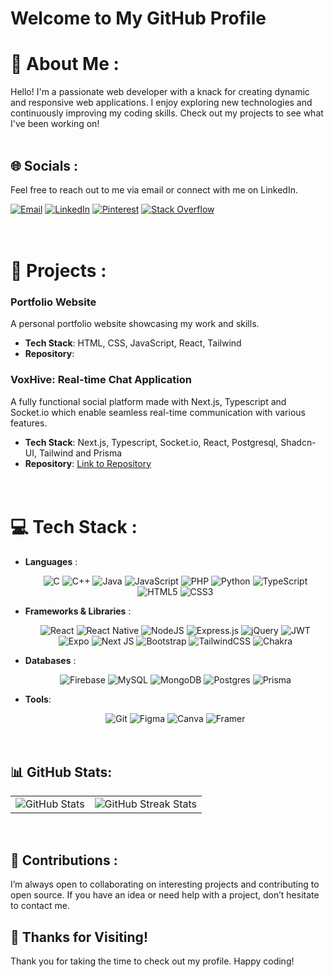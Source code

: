 # Welcome to My GitHub Profile

# 💫 About Me :
Hello! I'm a passionate web developer with a knack for creating dynamic and responsive web applications. I enjoy exploring new technologies and continuously improving my coding skills. Check out my projects to see what I've been working on!
<br/><br/>


## 🌐 Socials :
<p>Feel free to reach out to me via email or connect with me on LinkedIn.</p>

[![Email](https://img.shields.io/badge/Email-D14836?logo=gmail&logoColor=white)](mailto:shreyas.swain07@gmail.com)
[![LinkedIn](https://img.shields.io/badge/LinkedIn-%230077B5.svg?logo=linkedin&logoColor=white)](https://www.linkedin.com/in/shreyas-swain/)
[![Pinterest](https://img.shields.io/badge/Pinterest-%23E60023.svg?logo=Pinterest&logoColor=white)](https://pinterest.com/_shreyas.swain_)
[![Stack Overflow](https://img.shields.io/badge/-Stackoverflow-FE7A16?logo=stack-overflow&logoColor=white)](https://stackoverflow.com/users/25241484) 
<br/><br/><br/>


# 📂 Projects :
### Portfolio Website
A personal portfolio website showcasing my work and skills.
- **Tech Stack**: HTML, CSS, JavaScript, React, Tailwind
- **Repository**: 

### VoxHive: Real-time Chat Application
A fully functional social platform made with Next.js, Typescript and Socket.io which enable seamless real-time communication with various features.
- **Tech Stack**: Next.js, Typescript, Socket.io, React, Postgresql, Shadcn-UI, Tailwind and Prisma
- **Repository**: [Link to Repository](https://github.com/Shreyas-Swain-10/VoxHive.git)
<br/><br/><br/>


# 💻 Tech Stack :
- **Languages** :  <div align="center">
                        ![C](https://img.shields.io/badge/c-%2300599C.svg?style=for-the-badge&logo=c&logoColor=white)
                        ![C++](https://img.shields.io/badge/c++-%2300599C.svg?style=for-the-badge&logo=c%2B%2B&logoColor=white)
                        ![Java](https://img.shields.io/badge/java-%23ED8B00.svg?style=for-the-badge&logo=openjdk&logoColor=white)
                        ![JavaScript](https://img.shields.io/badge/javascript-%23323330.svg?style=for-the-badge&logo=javascript&logoColor=%23F7DF1E)
                        ![PHP](https://img.shields.io/badge/php-%23777BB4.svg?style=for-the-badge&logo=php&logoColor=white)
                        ![Python](https://img.shields.io/badge/python-3670A0?style=for-the-badge&logo=python&logoColor=ffdd54)
                        ![TypeScript](https://img.shields.io/badge/typescript-%23007ACC.svg?style=for-the-badge&logo=typescript&logoColor=white)
                        ![HTML5](https://img.shields.io/badge/html5-%23E34F26.svg?style=for-the-badge&logo=html5&logoColor=white)
                        ![CSS3](https://img.shields.io/badge/css3-%231572B6.svg?style=for-the-badge&logo=css3&logoColor=white)
                   </div>

- **Frameworks & Libraries** :  <div align="center">
                                    ![React](https://img.shields.io/badge/react-%2320232a.svg?style=for-the-badge&logo=react&logoColor=%2361DAFB)
                                    ![React Native](https://img.shields.io/badge/react_native-%2320232a.svg?style=for-the-badge&logo=react&logoColor=%2361DAFB)
                                    ![NodeJS](https://img.shields.io/badge/node.js-6DA55F?style=for-the-badge&logo=node.js&logoColor=white)
                                    ![Express.js](https://img.shields.io/badge/express.js-%23404d59.svg?style=for-the-badge&logo=express&logoColor=%2361DAFB)
                                    ![jQuery](https://img.shields.io/badge/jquery-%230769AD.svg?style=for-the-badge&logo=jquery&logoColor=white)
                                    ![JWT](https://img.shields.io/badge/JWT-black?style=for-the-badge&logo=JSON%20web%20tokens)
                                    ![Expo](https://img.shields.io/badge/expo-1C1E24?style=for-the-badge&logo=expo&logoColor=#D04A37)
                                    ![Next JS](https://img.shields.io/badge/Next-black?style=for-the-badge&logo=next.js&logoColor=white)
                                    ![Bootstrap](https://img.shields.io/badge/bootstrap-%238511FA.svg?style=for-the-badge&logo=bootstrap&logoColor=white)
                                    ![TailwindCSS](https://img.shields.io/badge/tailwindcss-%2338B2AC.svg?style=for-the-badge&logo=tailwind-css&logoColor=white)
                                    ![Chakra](https://img.shields.io/badge/chakra-%234ED1C5.svg?style=for-the-badge&logo=chakraui&logoColor=white)
                                </div>
  
- **Databases** :  <div align="center">
                      ![Firebase](https://img.shields.io/badge/firebase-a08021?style=for-the-badge&logo=firebase&logoColor=ffcd34)
                      ![MySQL](https://img.shields.io/badge/mysql-4479A1.svg?style=for-the-badge&logo=mysql&logoColor=white)
                      ![MongoDB](https://img.shields.io/badge/MongoDB-%234ea94b.svg?style=for-the-badge&logo=mongodb&logoColor=white)
                      ![Postgres](https://img.shields.io/badge/postgres-%23316192.svg?style=for-the-badge&logo=postgresql&logoColor=white)
                      ![Prisma](https://img.shields.io/badge/Prisma-3982CE?style=for-the-badge&logo=Prisma&logoColor=white)
                   </div>
  
- **Tools**:  <div align="center">
                  ![Git](https://img.shields.io/badge/Git-%23F05033.svg?style=for-the-badge&logo=git&logoColor=white)
                  ![Figma](https://img.shields.io/badge/figma-%23F24E1E.svg?style=for-the-badge&logo=figma&logoColor=white)
                  ![Canva](https://img.shields.io/badge/Canva-%2300C4CC.svg?style=for-the-badge&logo=Canva&logoColor=white)
                  ![Framer](https://img.shields.io/badge/Framer-black?style=for-the-badge&logo=framer&logoColor=blue)
              </div>
<br/><br/>


## 📊 GitHub Stats:
<table style="border: none; border-collapse: collapse;">
  <tr style="border: none;">
    <td style="border: none;">
      <img src="https://github-readme-stats.vercel.app/api?username=Shreyas-Swain-10&theme=dark&hide_border=false&include_all_commits=false&count_private=false" alt="GitHub Stats">
    </td>
    <td style="border: none;">
      <img src="https://github-readme-streak-stats.herokuapp.com/?user=Shreyas-Swain-10&theme=dark&hide_border=false" alt="GitHub Streak Stats">
    </td>
    <!--td>
      <img src="https://github-readme-stats.vercel.app/api/top-langs/?username=Shreyas-Swain-10&theme=dark&hide_border=false&include_all_commits=false&count_private=false&layout=compact" alt="GitHub Language Stats">
  </td-->
  </tr>
</table>
<br/>


## 🤝 Contributions :
I’m always open to collaborating on interesting projects and contributing to open source. If you have an idea or need help with a project, don’t hesitate to contact me.


## 🙏 Thanks for Visiting!
Thank you for taking the time to check out my profile. Happy coding!
